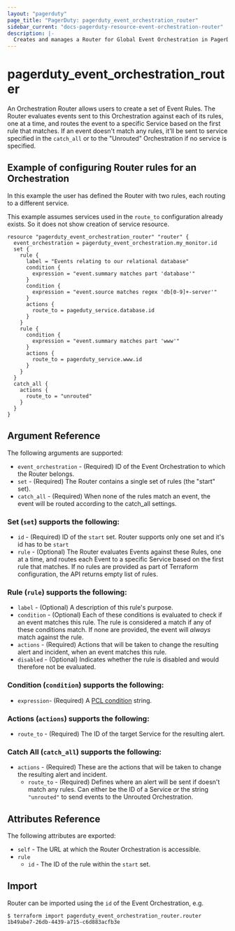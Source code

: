 ```yaml
---
layout: "pagerduty"
page_title: "PagerDuty: pagerduty_event_orchestration_router"
sidebar_current: "docs-pagerduty-resource-event-orchestration-router"
description: |-
  Creates and manages a Router for Global Event Orchestration in PagerDuty.
---
```


# pagerduty_event_orchestration_router

An Orchestration Router allows users to create a set of Event Rules. The Router evaluates events sent to this Orchestration against each of its rules, one at a time, and routes the event to a specific Service based on the first rule that matches. If an event doesn't match any rules, it'll be sent to service specified in the `catch_all` or to the "Unrouted" Orchestration if no service is specified.

## Example of configuring Router rules for an Orchestration

In this example the user has defined the Router with two rules, each routing to a different service.

This example assumes services used in the `route_to` configuration already exists. So it does not show creation of service resource.

```hcl
resource "pagerduty_event_orchestration_router" "router" {
  event_orchestration = pagerduty_event_orchestration.my_monitor.id
  set {
    rule {
      label = "Events relating to our relational database"
      condition {
        expression = "event.summary matches part 'database'"
      }
      condition {
        expression = "event.source matches regex 'db[0-9]+-server'"
      }
      actions {
        route_to = pageduty_service.database.id
      }
    }
    rule {
      condition {
        expression = "event.summary matches part 'www'"
      }
      actions {
        route_to = pagerduty_service.www.id
      }
    }
  }
  catch_all {
    actions {
      route_to = "unrouted"
    }
  }
}
```

## Argument Reference

The following arguments are supported:

* `event_orchestration` - (Required) ID of the Event Orchestration to which the Router belongs.
* `set` - (Required) The Router contains a single set of rules  (the "start" set).
* `catch_all` - (Required) When none of the rules match an event, the event will be routed according to the catch_all settings.

### Set (`set`) supports the following:
* `id` - (Required) ID of the `start` set. Router supports only one set and it's id has to be `start`
* `rule` - (Optional) The Router evaluates Events against these Rules, one at a time, and routes each Event to a specific Service based on the first rule that matches. If no rules are provided as part of Terraform configuration, the API returns empty list of rules.

### Rule (`rule`) supports the following:
* `label` - (Optional) A description of this rule's purpose.
* `condition` - (Optional) Each of these conditions is evaluated to check if an event matches this rule. The rule is considered a match if any of these conditions match. If none are provided, the event will _always_ match against the rule.
* `actions` - (Required) Actions that will be taken to change the resulting alert and incident, when an event matches this rule.
* `disabled` - (Optional) Indicates whether the rule is disabled and would therefore not be evaluated.

### Condition (`condition`) supports the following:
* `expression`- (Required) A [PCL condition](https://developer.pagerduty.com/docs/ZG9jOjM1NTE0MDc0-pcl-overview) string.

### Actions (`actions`) supports the following:
* `route_to` - (Required) The ID of the target Service for the resulting alert.

### Catch All (`catch_all`) supports the following:
* `actions` - (Required) These are the actions that will be taken to change the resulting alert and incident.
  * `route_to` - (Required) Defines where an alert will be sent if doesn't match any rules. Can either be the ID of a Service _or_ the string `"unrouted"` to send events to the Unrouted Orchestration.

## Attributes Reference

The following attributes are exported:
* `self` - The URL at which the Router Orchestration is accessible.
* `rule`
  * `id` - The ID of the rule within the `start` set.

## Import

Router can be imported using the `id` of the Event Orchestration, e.g.

```
$ terraform import pagerduty_event_orchestration_router.router 1b49abe7-26db-4439-a715-c6d883acfb3e
```
